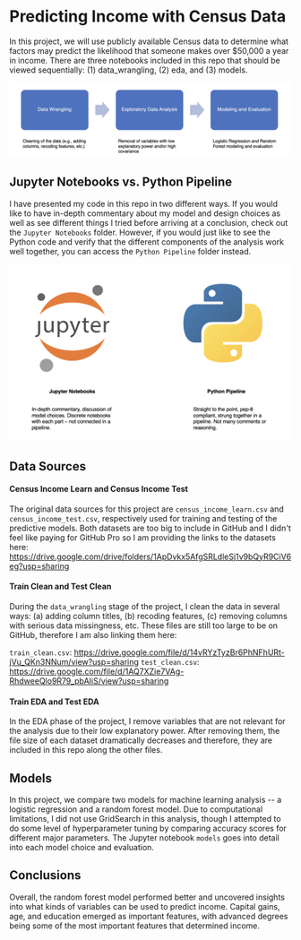 # Predicting Income with Census Data
In this project, we will use publicly available Census data to determine what factors may predict the likelihood that someone makes over $50,000 a year in income. There are three notebooks included in this repo that should be viewed sequentially: (1) data_wrangling, (2) eda, and (3) models. 

![Pipeline](pipeline.png)

## Jupyter Notebooks vs. Python Pipeline
I have presented my code in this repo in two different ways. If you would like to have in-depth commentary about my model and design choices as well as see different things I tried before arriving at a conclusion, check out the `Jupyter Notebooks` folder. However, if you would just like to see the Python code and verify that the different components of the analysis work well together, you can access the `Python Pipeline` folder instead.

![Choice](jup_python_choice.png)

## Data Sources

#### Census Income Learn and Census Income Test
The original data sources for this project are `census_income_learn.csv` and `census_income_test.csv`, respectively used for training and testing of the predictive models. Both datasets are too big to include in GitHub and I didn't feel like paying for GitHub Pro so I am providing the links to the datasets here: https://drive.google.com/drive/folders/1ApDvkx5AfgSRLdleSj1v9bQyR9CiV6eg?usp=sharing

#### Train Clean and Test Clean
During the `data_wrangling` stage of the project, I clean the data in several ways: (a) adding column titles, (b) recoding features, (c) removing columns with serious data missingness, etc. These files are still too large to be on GitHub, therefore I am also linking them here:

`train_clean.csv`: https://drive.google.com/file/d/14vRYzTyzBr6PhNFhURt-jVu_QKn3NNum/view?usp=sharing
`test_clean.csv`: https://drive.google.com/file/d/1AQ7XZie7VAg-RhdweeQlo9R79_pbAIiS/view?usp=sharing

#### Train EDA and Test EDA
In the EDA phase of the project, I remove variables that are not relevant for the analysis due to their low explanatory power. After removing them, the file size of each dataset dramatically decreases and therefore, they are included in this repo along the other files.

## Models
In this project, we compare two models for machine learning analysis -- a logistic regression and a random forest model. Due to computational limitations, I did not use GridSearch in this analysis, though I attempted to do some level of hyperparameter tuning by comparing accuracy scores for different major parameters. The Jupyter notebook `models` goes into detail into each model choice and evaluation.

## Conclusions
Overall, the random forest model performed better and uncovered insights into what kinds of variables can be used to predict income. Capital gains, age, and education emerged as important features, with advanced degrees being some of the most important features that determined income.
